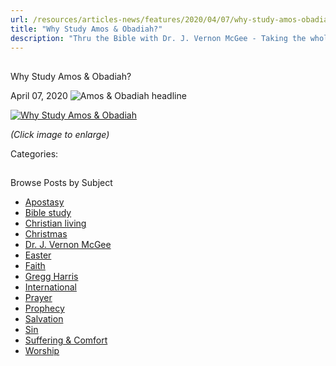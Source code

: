 ```yaml
---
url: /resources/articles-news/features/2020/04/07/why-study-amos-obadiah
title: "Why Study Amos & Obadiah?"
description: "Thru the Bible with Dr. J. Vernon McGee - Taking the whole Word to the whole world"
---
```







## 
 Why Study Amos & Obadiah?


April 07, 2020
![Amos & Obadiah headline](https://ttb.org/images/default-source/Why-Study/amos-obadiah-headline.jpg?sfvrsn=ed81e16_0 "Amos & Obadiah headline")




[![Why Study Amos & Obadiah](/images/default-source/Why-Study/why-study-amos-obadiah.jpg?sfvrsn=7bd81e16_0&MaxWidth=400&MaxHeight=&ScaleUp=false&Quality=High&Method=ResizeFitToAreaArguments&Signature=8238B1A7DAE6427750A6C1E1E4C1B239499DBC7A "Why Study Amos & Obadiah")](/images/default-source/Why-Study/why-study-amos-obadiah.jpg?sfvrsn=7bd81e16_0)  

*(Click image to enlarge)*

Categories: 









## 
 Browse Posts by Subject


* [Apostasy](/resources/articles-news/-in-tags/tags/Apostasy)
* [Bible study](/resources/articles-news/-in-tags/tags/Bible-study)
* [Christian living](/resources/articles-news/-in-tags/tags/Christian-living)
* [Christmas](/resources/articles-news/-in-tags/tags/Christmas)
* [Dr. J. Vernon McGee](/resources/articles-news/-in-tags/tags/Dr-J-Vernon-McGee)
* [Easter](/resources/articles-news/-in-tags/tags/easter)
* [Faith](/resources/articles-news/-in-tags/tags/Faith)
* [Gregg Harris](/resources/articles-news/-in-tags/tags/Gregg-Harris)
* [International](/resources/articles-news/-in-tags/tags/International)
* [Prayer](/resources/articles-news/-in-tags/tags/prayer)
* [Prophecy](/resources/articles-news/-in-tags/tags/Prophecy)
* [Salvation](/resources/articles-news/-in-tags/tags/Salvation)
* [Sin](/resources/articles-news/-in-tags/tags/sin)
* [Suffering & Comfort](/resources/articles-news/-in-tags/tags/Suffering-Comfort)
* [Worship](/resources/articles-news/-in-tags/tags/worship)






